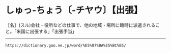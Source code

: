 # しゅっ‐ちょう〔‐チヤウ〕【出張】

［名］(スル)会社・役所などの仕事で、他の地域・場所に臨時に派遣されること。「米国に出張する」「出張手当」

---
`https://dictionary.goo.ne.jp/word/%E5%87%BA%E5%BC%B5/`